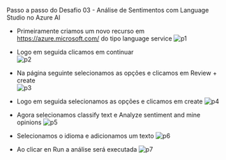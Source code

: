 Passo a passo do Desafio 03 - Análise de Sentimentos com Language Studio no Azure AI
* Primeiramente criamos um novo recurso em https://azure.microsoft.com/ do tipo language service
  ![p1](https://github.com/alebona/Microsoft-Azure-AI-Fundamentals-DIO-/assets/6590228/72913e66-ff7d-4528-97ea-0f6b5096f7ef)
  
* Logo em seguida clicamos em continuar     
![p2](https://github.com/alebona/Microsoft-Azure-AI-Fundamentals-DIO-/assets/6590228/b057facc-54e9-4e99-a4ca-a90029831b85)

* Na página seguinte selecionamos as opções e clicamos em Review + create  
![p3](https://github.com/alebona/Microsoft-Azure-AI-Fundamentals-DIO-/assets/6590228/43e26fe5-9109-4b0f-a904-078ebd1584e2)

* Logo em seguida selecionamos as opções e clicamos em create
  ![p4](https://github.com/alebona/Microsoft-Azure-AI-Fundamentals-DIO-/assets/6590228/c6222c8d-b972-4e68-b1a4-53fd6860a1b1)

* Agora selecionamos classify text e Analyze sentiment and mine opinions
  ![p5](https://github.com/alebona/Microsoft-Azure-AI-Fundamentals-DIO-/assets/6590228/a10e3ce0-24db-4318-bf1d-9915750fe722)

* Selecionamos o idioma e adicionamos um texto
  ![p6](https://github.com/alebona/Microsoft-Azure-AI-Fundamentals-DIO-/assets/6590228/9a93138b-e174-4e30-841f-9b6604dd4504)

* Ao clicar en Run a análise será executada
  ![p7](https://github.com/alebona/Microsoft-Azure-AI-Fundamentals-DIO-/assets/6590228/b92c0aae-dba8-4308-bf08-9c5879ef18a8)




